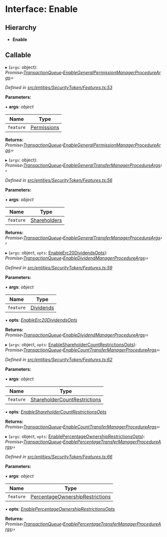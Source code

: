# Interface: Enable

## Hierarchy

- **Enable**

## Callable

▸ (`args`: object): _Promise‹[TransactionQueue](../classes/_entities_transactionqueue_.transactionqueue.md)‹[EnableGeneralPermissionManagerProcedureArgs](_types_index_.enablegeneralpermissionmanagerprocedureargs.md)››_

_Defined in [src/entities/SecurityToken/Features.ts:53](https://github.com/PolymathNetwork/polymath-sdk/blob/d80c6e9/src/entities/SecurityToken/Features.ts#L53)_

**Parameters:**

▪ **args**: _object_

| Name      | Type                                                         |
| --------- | ------------------------------------------------------------ |
| `feature` | [Permissions](../enums/_types_index_.feature.md#permissions) |

**Returns:** _Promise‹[TransactionQueue](../classes/_entities_transactionqueue_.transactionqueue.md)‹[EnableGeneralPermissionManagerProcedureArgs](_types_index_.enablegeneralpermissionmanagerprocedureargs.md)››_

▸ (`args`: object): _Promise‹[TransactionQueue](../classes/_entities_transactionqueue_.transactionqueue.md)‹[EnableGeneralTransferManagerProcedureArgs](_types_index_.enablegeneraltransfermanagerprocedureargs.md)››_

_Defined in [src/entities/SecurityToken/Features.ts:56](https://github.com/PolymathNetwork/polymath-sdk/blob/d80c6e9/src/entities/SecurityToken/Features.ts#L56)_

**Parameters:**

▪ **args**: _object_

| Name      | Type                                                           |
| --------- | -------------------------------------------------------------- |
| `feature` | [Shareholders](../enums/_types_index_.feature.md#shareholders) |

**Returns:** _Promise‹[TransactionQueue](../classes/_entities_transactionqueue_.transactionqueue.md)‹[EnableGeneralTransferManagerProcedureArgs](_types_index_.enablegeneraltransfermanagerprocedureargs.md)››_

▸ (`args`: object, `opts`: [EnableErc20DividendsOpts](_entities_securitytoken_features_.enableerc20dividendsopts.md)): _Promise‹[TransactionQueue](../classes/_entities_transactionqueue_.transactionqueue.md)‹[EnableDividendManagerProcedureArgs](_types_index_.enabledividendmanagerprocedureargs.md)››_

_Defined in [src/entities/SecurityToken/Features.ts:59](https://github.com/PolymathNetwork/polymath-sdk/blob/d80c6e9/src/entities/SecurityToken/Features.ts#L59)_

**Parameters:**

▪ **args**: _object_

| Name      | Type                                                     |
| --------- | -------------------------------------------------------- |
| `feature` | [Dividends](../enums/_types_index_.feature.md#dividends) |

▪ **opts**: _[EnableErc20DividendsOpts](_entities_securitytoken_features_.enableerc20dividendsopts.md)_

**Returns:** _Promise‹[TransactionQueue](../classes/_entities_transactionqueue_.transactionqueue.md)‹[EnableDividendManagerProcedureArgs](_types_index_.enabledividendmanagerprocedureargs.md)››_

▸ (`args`: object, `opts`: [EnableShareholderCountRestrictionsOpts](_entities_securitytoken_features_.enableshareholdercountrestrictionsopts.md)): _Promise‹[TransactionQueue](../classes/_entities_transactionqueue_.transactionqueue.md)‹[EnableCountTransferManagerProcedureArgs](_types_index_.enablecounttransfermanagerprocedureargs.md)››_

_Defined in [src/entities/SecurityToken/Features.ts:62](https://github.com/PolymathNetwork/polymath-sdk/blob/d80c6e9/src/entities/SecurityToken/Features.ts#L62)_

**Parameters:**

▪ **args**: _object_

| Name      | Type                                                                                           |
| --------- | ---------------------------------------------------------------------------------------------- |
| `feature` | [ShareholderCountRestrictions](../enums/_types_index_.feature.md#shareholdercountrestrictions) |

▪ **opts**: _[EnableShareholderCountRestrictionsOpts](_entities_securitytoken_features_.enableshareholdercountrestrictionsopts.md)_

**Returns:** _Promise‹[TransactionQueue](../classes/_entities_transactionqueue_.transactionqueue.md)‹[EnableCountTransferManagerProcedureArgs](_types_index_.enablecounttransfermanagerprocedureargs.md)››_

▸ (`args`: object, `opts`: [EnablePercentageOwnershipRestrictionsOpts](_entities_securitytoken_features_.enablepercentageownershiprestrictionsopts.md)): _Promise‹[TransactionQueue](../classes/_entities_transactionqueue_.transactionqueue.md)‹[EnablePercentageTransferManagerProcedureArgs](_types_index_.enablepercentagetransfermanagerprocedureargs.md)››_

_Defined in [src/entities/SecurityToken/Features.ts:66](https://github.com/PolymathNetwork/polymath-sdk/blob/d80c6e9/src/entities/SecurityToken/Features.ts#L66)_

**Parameters:**

▪ **args**: _object_

| Name      | Type                                                                                                 |
| --------- | ---------------------------------------------------------------------------------------------------- |
| `feature` | [PercentageOwnershipRestrictions](../enums/_types_index_.feature.md#percentageownershiprestrictions) |

▪ **opts**: _[EnablePercentageOwnershipRestrictionsOpts](_entities_securitytoken_features_.enablepercentageownershiprestrictionsopts.md)_

**Returns:** _Promise‹[TransactionQueue](../classes/_entities_transactionqueue_.transactionqueue.md)‹[EnablePercentageTransferManagerProcedureArgs](_types_index_.enablepercentagetransfermanagerprocedureargs.md)››_
